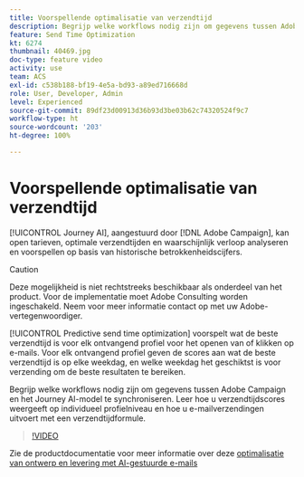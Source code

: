 ```yaml
---
title: Voorspellende optimalisatie van verzendtijd
description: Begrijp welke workflows nodig zijn om gegevens tussen Adobe Campaign en het Journey AI-model te synchroniseren. Leer hoe u verzendtijdscores weergeeft op individueel profielniveau en hoe u e-mailverzendingen uitvoert met een verzendtijdformule.
feature: Send Time Optimization
kt: 6274
thumbnail: 40469.jpg
doc-type: feature video
activity: use
team: ACS
exl-id: c538b188-bf19-4e5a-bd93-a89ed716668d
role: User, Developer, Admin
level: Experienced
source-git-commit: 89df23d00913d36b93d3be03b62c74320524f9c7
workflow-type: ht
source-wordcount: '203'
ht-degree: 100%

---
```


# Voorspellende optimalisatie van verzendtijd

[!UICONTROL Journey AI], aangestuurd door [!DNL Adobe Campaign], kan open tarieven, optimale verzendtijden en waarschijnlijk verloop analyseren en voorspellen op basis van historische betrokkenheidscijfers.

>[!CAUTION]
>Deze mogelijkheid is niet rechtstreeks beschikbaar als onderdeel van het product. Voor de implementatie moet Adobe Consulting worden ingeschakeld. Neem voor meer informatie contact op met uw Adobe-vertegenwoordiger.

[!UICONTROL Predictive send time optimization] voorspelt wat de beste verzendtijd is voor elk ontvangend profiel voor het openen van of klikken op e-mails. Voor elk ontvangend profiel geven de scores aan wat de beste verzendtijd is op elke weekdag, en welke weekdag het geschiktst is voor verzending om de beste resultaten te bereiken.

Begrijp welke workflows nodig zijn om gegevens tussen Adobe Campaign en het Journey AI-model te synchroniseren. Leer hoe u verzendtijdscores weergeeft op individueel profielniveau en hoe u e-mailverzendingen uitvoert met een verzendtijdformule.

>[!VIDEO](https://video.tv.adobe.com/v/40469?quality=12&learn=on)

Zie de productdocumentatie voor meer informatie over deze [optimalisatie van ontwerp en levering met AI-gestuurde e-mails](https://experienceleague.adobe.com/docs/campaign-standard/using/testing-and-sending/preparing-and-testing-messages/predictive.html?lang=nl)
